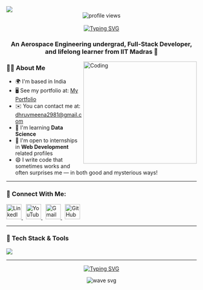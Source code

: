 <img align="center" src="https://user-images.githubusercontent.com/99413629/212354977-f1982553-e8c9-4fd8-8605-b06907901eec.gif">

<div align="center">     
  <img src="https://komarev.com/ghpvc/?username=dhruvmeeena36&color=219ebc&style=flat" alt="profile views"/>
  <br><br>
</div>

<div align="center">
  <a href="https://git.io/typing-svg">
    <img src="https://readme-typing-svg.herokuapp.com?font=Fira+Code&size=32&pause=1000&color=F7EEE5&center=true&width=535&lines=Hi+%F0%9F%91%8B%2C+I'm+Dhruv+Meena!" alt="Typing SVG" />
  </a>
</div>

<h3 align="center">An Aerospace Engineering undergrad, Full-Stack Developer, and lifelong learner from IIT Madras 🚀</h3>

<img align="right" alt="Coding" height="270" width="300" src="https://user-images.githubusercontent.com/99413629/212356179-72d0d750-710a-4077-8c79-34b55d6eb954.gif">

### 👨‍💻 About Me

- 🌍 I'm based in India  
- 🖥️ See my portfolio at: [My Portfolio](https://dhruv-portfolio-peach.vercel.app/)  
- ✉️ You can contact me at: [dhruvmeena2981@gmail.com](mailto:dhruvmeena2981@gmail.com)  
- 🧠 I'm learning **Data Science**  
- 🤝 I'm open to internships in **Web Development** related profiles  
- 😄 I write code that sometimes works and often surprises me — in both good and mysterious ways!

---

### 💬 Connect With Me:

<p align="left">  
  <a href="https://www.linkedin.com/in/dhruvmeena" target="_blank">
    <img src="https://skillicons.dev/icons?i=linkedin" alt="LinkedIn" height="40" width="40" />
  </a>
  &nbsp;
  <a href="https://www.youtube.com/@DhruvIITMadras/videos" target="_blank">
    <img src="https://skillicons.dev/icons?i=youtube" alt="YouTube" height="40" width="40" />
  </a>
  &nbsp;
  <a href="mailto:dhruvmeena2981@gmail.com" target="_blank">
    <img src="https://skillicons.dev/icons?i=gmail" alt="Gmail" height="40" width="40" />
  </a>
  &nbsp;
  <a href="https://github.com/dhruvmeeena36" target="_blank">
    <img src="https://skillicons.dev/icons?i=github" alt="GitHub" height="40" width="40" />
  </a>
</p>

---

### 🧰 Tech Stack & Tools

<div align="left">
  <img src="https://skillicons.dev/icons?i=html,css,js,ts,bootstrap,tailwind,react,nextjs,nodejs,express,mongodb,mysql,git,github,python,cpp,vercel,vscode,figma&perline=10" />
</div> 

---

<div align="center">

[![Typing SVG](https://readme-typing-svg.herokuapp.com?font=arial&size=30&color=CBC0D3&background=1982C400&center=true&lines=%E2%9A%A1%EF%B8%8FKeep+Learning%2C+Keep+Building!%E2%9A%A1%EF%B8%8F;%E2%9D%A4%EF%B8%8F+Have+a+great+day!+%E2%9D%A4%EF%B8%8F)](https://git.io/typing-svg)

</div>

<p align="center">
  <img src="https://user-images.githubusercontent.com/99413629/212357396-fe1a483f-6269-43ea-bfe9-06099f7c0c87.svg" alt="wave svg" />
</p>

